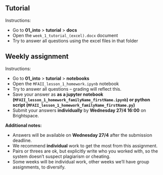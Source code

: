 ## Tutorial

Instructions:
- Go to **01_into** > **tutorial** > **docs**
- Open the `week_1_tutorial_(excel).docx` document
- Try to answer all questions using the excel files in that folder


## Weekly assignment

Instructions:
- Go to **01_into** > **tutorial** > **notebooks**
- Open the `MFAII_lesson_1_homework.ipynb` notebook
- Try to answer all questions – grading will reflect this.
- Save your answer as **as a jupyter notebook (`MFAII_lesson_1_homework_familyName_firstName.ipynb`) or python script (`MFAII_lesson_1_homework_familyName_firstName.py`)**
- Submit your answers **individually** by **Wednesday 27/4 16:00** on Brightspace.

**Additional notes:**
- Answers will be available on **Wednesday 27/4** after the submission deadline.
- We recommend **individual** work to get the most from this assignment.
- Pairs or threes are ok, but explicitly write who you worked with, so the system doesn’t suspect plagiarism or cheating.
- Some weeks will be individual work, other weeks we’ll have group assignments, to diversify.
